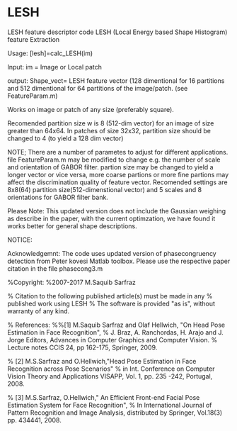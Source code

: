 # LESH
LESH feature descriptor code
LESH (Local Energy based Shape Histogram) feature Extraction
 
Usage: [lesh]=calc_LESH(im)

Input: 
im = Image or Local patch

output: 
 Shape_vect= LESH feature vector (128 dimentional for 16 partitions and 512 dimentional for 64 partitions of the 
             image/patch. (see FeatureParam.m)
 
 

Works on image or patch of any size (preferably square). 

Recomended partition size w is 8 (512-dim vector) for an image of size greater than 64x64. In patches of size 32x32, partition size should be changed to 4 (to yield a 128 dim vector) 

NOTE; There are a number of parametes to adjust for different applications.
file FeatureParam.m may be modified to change e.g. the number of scale and orientation of GABOR filter. partion size may be changed to yield a longer vector or vice versa, more coarse partions or more fine partions may affect the discrimination quality of feature vector. 
Recomended settings are 8x8(64) partition size(512-dimenstional vector) and 5 scales and 8 orientations for GABOR filter bank.

Please Note: This updated version does not include the Gaussian weighing as describe in the paper, with the current optimzation, we have found it works better for general shape descriptions. 



NOTICE:

Acknowledgemnt: The code uses updated version of phasecongruency detection from Peter kovesi Matlab toolbox. 
Please use the respective paper citation in the file phasecong3.m 

%Copyright: %2007-2017 M.Saquib Sarfraz
 
% Citation to the following published article(s) must be made in any
% published work using LESH
% The software is provided "as is", without warranty of any kind.

% References:
%%[1] M.Saquib Sarfraz and Olaf Hellwich, "On Head Pose Estimation in Face Recognition", 
%     J. Braz, A. Ranchordas, H. Arajo and J. Jorge Editors, Advances in Computer Graphics and Computer Vision.
%     Lecture notes CCIS 24, pp 162-175, Springer, 2009.

% [2] M.S.Sarfraz and O.Hellwich,"Head Pose Estimation in Face Recognition across Pose Scenarios" 
%     in Int.  Conference on Computer Vision Theory and Applications VISAPP, Vol. 1, pp. 235 -242, Portugal, 2008.

% [3] M.S.Sarfraz, O.Hellwich," An Efficient Front-end Facial Pose Estimation System for Face Recognition", 
%     In International Journal of Pattern Recognition and Image Analysis, distributed by Springer, Vol.18(3) pp. 434441, 2008.
